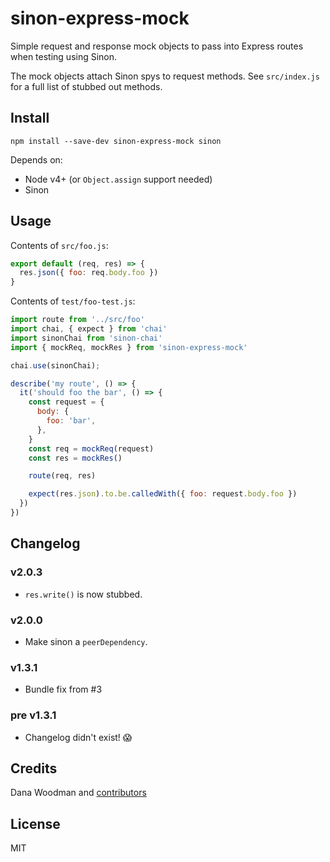 # sinon-express-mock

Simple request and response mock objects to pass into Express routes when testing using Sinon.

The mock objects attach Sinon spys to request methods. See `src/index.js` for a full list of stubbed out methods.

## Install

```shell
npm install --save-dev sinon-express-mock sinon
```

Depends on:

* Node v4+ (or `Object.assign` support needed)
* Sinon

## Usage

Contents of `src/foo.js`:

```js
export default (req, res) => {
  res.json({ foo: req.body.foo })
}
```

Contents of `test/foo-test.js`:

```js
import route from '../src/foo'
import chai, { expect } from 'chai'
import sinonChai from 'sinon-chai'
import { mockReq, mockRes } from 'sinon-express-mock'

chai.use(sinonChai);

describe('my route', () => {
  it('should foo the bar', () => {
    const request = {
      body: {
        foo: 'bar',
      },
    }
    const req = mockReq(request)
    const res = mockRes()

    route(req, res)

    expect(res.json).to.be.calledWith({ foo: request.body.foo })
  })
})
```

## Changelog

### v2.0.3

* `res.write()` is now stubbed.

### v2.0.0

* Make sinon a `peerDependency`.

### v1.3.1

* Bundle fix from #3

### pre v1.3.1

* Changelog didn't exist! 😱

## Credits

Dana Woodman and [contributors](https://github.com/danawoodman/sinon-express-mock/graphs/contributors)

## License

MIT
